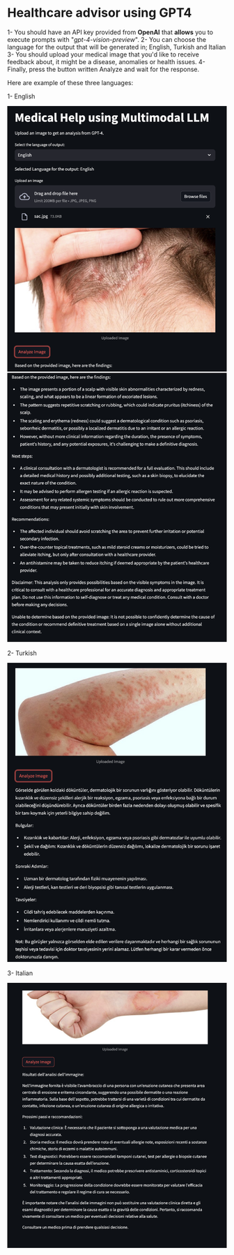 # Healthcare advisor using GPT4

1- You should have an API key provided from **OpenAI** that **allows** you to execute prompts with "_gpt-4-vision-preview_".
2- You can choose the language for the output that will be generated in; English, Turkish and Italian
3- You should upload your medical image that you'd like to receive feedback about, it might be a disease, anomalies or health issues.
4- Finally, press the button written Analyze and wait for the response.

Here are example of these three languages:

1- English

![ENG-1](https://github.com/enesbasbug/healthcare_advisor_using_images_and_gpt4/blob/master/images/e1.png)
![ENG-2](https://github.com/enesbasbug/healthcare_advisor_using_images_and_gpt4/blob/master/images/e2.png)

2- Turkish

![TUR-2](https://github.com/enesbasbug/healthcare_advisor_using_images_and_gpt4/blob/master/images/t2.png)

3- Italian

![ITA-2](https://github.com/enesbasbug/healthcare_advisor_using_images_and_gpt4/blob/master/images/i2.png)
